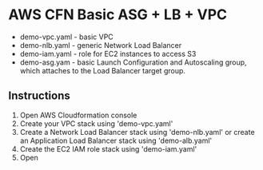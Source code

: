 AWS CFN Basic ASG + LB + VPC
=========================

 - demo-vpc.yaml - basic VPC 
 - demo-nlb.yaml - generic Network Load Balancer
 - demo-iam.yaml - role for EC2 instances to access S3
 - demo-asg.yam - basic Launch Configuration and Autoscaling group, which attaches to the Load Balancer target group.

Instructions
---------------

 1. Open AWS Cloudformation console 
 2. Create your VPC stack using 'demo-vpc.yaml'
 3. Create a Network Load Balancer stack using 'demo-nlb.yaml' or create an Application Load Balancer stack using 'demo-alb.yaml'
 4. Create the EC2 IAM role stack using 'demo-iam.yaml'
 5. Open

<!--stackedit_data:
eyJoaXN0b3J5IjpbMTc2NjcwNDc3OV19
-->